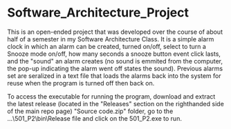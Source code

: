 # Software_Architecture_Project
This is an open-ended project that was developed over the course of about half of a semester in my Software Architecture Class. It is a simple alarm clock in which 
an alarm can be created, turned on/off, select to turn a Snooze mode on/off, how many seconds a snooze button event click lasts, and the "sound" an alarm creates
(no sound is emmited from the computer, the pop-up indicating the alarm went off states the sound). Previous alarms set are seralized in a text file that loads the 
alarms back into the system for reuse when the program is turned off then back on.

To access the executable for running the program, download and extract the latest release (located in the "Releases" section on the righthanded side of the main repo page) "Source code.zip" folder, go to the ...\501_P2\bin\Release file and click on the 501_P2.exe to run.
